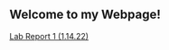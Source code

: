 ## Welcome to my Webpage!

[Lab Report 1 (1.14.22)](https://charles-lau2021.github.io/cse15l-lab-reports/lab-report-1-week-2.html)
